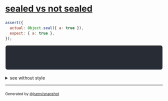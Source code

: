 # [sealed vs not sealed](../../object_integrity.test.js#L22)

```js
assert({
  actual: Object.seal({ a: true }),
  expect: { a: true },
});
```

![img](throw.svg)

<details>
  <summary>see without style</summary>

```console
AssertionError: actual and expect are different

actual: Object.seal({ a: true })
expect: { a: true }
```

</details>


---

<sub>
  Generated by <a href="https://github.com/jsenv/core/tree/main/packages/independent/snapshot">@jsenv/snapshot</a>
</sub>
